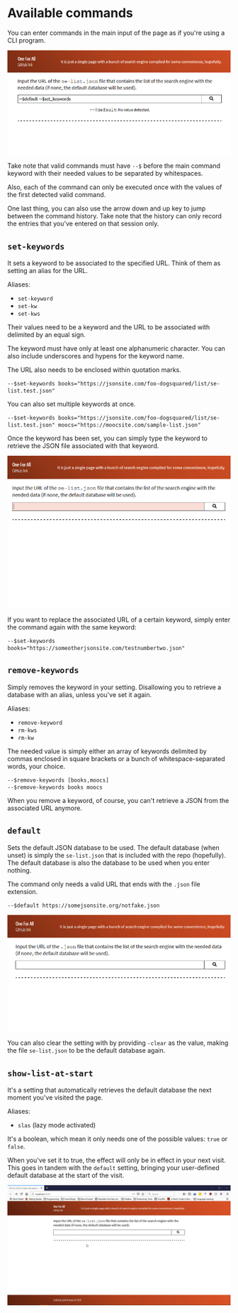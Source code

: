 # Available commands
You can enter commands in the main input of the page as if you're using a CLI program.

![Sample of entering commands](assets/page-sample.png)

Take note that valid commands must have `--$` before the main command keyword with their needed values to be separated by whitespaces.

Also, each of the command can only be executed once with the values of the first detected valid command.

One last thing, you can also use the arrow down and up key to jump between the command history. Take note that the history can only record the entries that you've entered on that session only.

## `set-keywords`
It sets a keyword to be associated to the specified URL. Think of them as setting an alias for the URL.

Aliases:
- `set-keyword`
- `set-kw`
- `set-kws`

Their values need to be a keyword and the URL to be associated with delimited by an equal sign. 

The keyword must have only at least one alphanumeric character. You can also include underscores and hypens for the keyword name. 

The URL also needs to be enclosed within quotation marks.

```
--$set-keywords books="https://jsonsite.com/foo-dogsquared/list/se-list.test.json"
```

You can also set multiple keywords at once.

```
--$set-keywords books="https://jsonsite.com/foo-dogsquared/list/se-list.test.json" moocs="https://moocsite.com/sample-list.json"
```

Once the keyword has been set, you can simply type the keyword to retrieve the JSON file associated with that keyword.

![set-keywords usage example](assets/set-kw-usage-example.gif)

If you want to replace the associated URL of a certain keyword, simply enter the command again with the same keyword:

```
--$set-keywords books="https://someotherjsonsite.com/testnumbertwo.json"
```

## `remove-keywords`
Simply removes the keyword in your setting. Disallowing you to retrieve a database with an alias, unless you've set it again.

Aliases:
- `remove-keyword`
- `rm-kws`
- `rm-kw`

The needed value is simply either an array of keywords delimited by commas enclosed in square brackets or a bunch of whitespace-separated words, your choice.

```
--$remove-keywords [books,moocs]
--$remove-keywords books moocs
```

When you remove a keyword, of course, you can't retrieve a JSON from the associated URL anymore. 

## `default`
Sets the default JSON database to be used. The default database (when unset) is simply the `se-list.json` that is included with the repo (hopefully). The default database is also the database to be used when you enter nothing.

The command only needs a valid URL that ends with the `.json` file extension.

```
--$default https://somejsonsite.org/notfake.json
```

![default usage example](assets/default-usage-example.gif)

You can also clear the setting with by providing `-clear` as the value, making the file `se-list.json` to be the default database again.

## `show-list-at-start`
It's a setting that automatically retrieves the default database the next moment you've visited the page. 

Aliases:
- `slas` (lazy mode activated)

It's a boolean, which mean it only needs one of the possible values: `true` or `false`.

When you've set it to true, the effect will only be in effect in your next visit. This goes in tandem with the `default` setting, bringing your user-defined default database at the start of the visit.

![show-list-at-start and default usage example](assets/slas-default-usage-example.gif)
